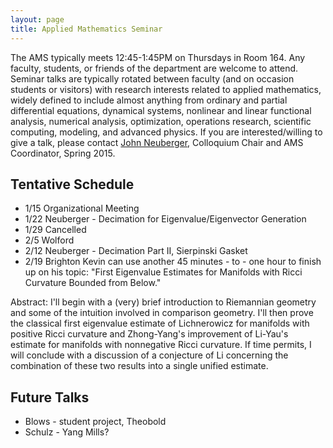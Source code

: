```yaml
---
layout: page
title: Applied Mathematics Seminar
---
```

The AMS typically meets 12:45-1:45PM on Thursdays in Room 164.  Any faculty, students, or friends of the department are welcome to attend. Seminar talks are typically rotated between faculty (and on occasion students or visitors) with research interests related to applied mathematics, widely defined to include almost anything from ordinary and partial differential equations, dynamical systems, nonlinear and linear functional analysis, numerical analysis, optimization, operations research, scientific computing, modeling, and advanced physics. If you are interested/willing to give a talk, please contact [John Neuberger](mailto:John.Neuberger@nau.edu), Colloquium Chair and AMS Coordinator, Spring 2015.

## Tentative Schedule ##

- 1/15 Organizational Meeting
- 1/22 Neuberger - Decimation for Eigenvalue/Eigenvector Generation
- 1/29 Cancelled
- 2/5 Wolford
- 2/12 Neuberger - Decimation Part II, Sierpinski Gasket
- 2/19 Brighton
Kevin can use another 45 minutes - to - one hour to finish up on his topic:
   "First Eigenvalue Estimates for Manifolds with Ricci Curvature Bounded from Below."

Abstract:  I'll begin with a (very) brief introduction to Riemannian geometry and some of the intuition involved in comparison geometry.  I'll then prove the classical first eigenvalue estimate of Lichnerowicz for manifolds with positive Ricci curvature and Zhong-Yang's improvement of Li-Yau's estimate for manifolds with nonnegative Ricci curvature.  If time permits, I will conclude with a discussion of a conjecture of Li concerning the combination of these two results into a single unified estimate.

## Future Talks ##

- Blows - student project, Theobold
- Schulz - Yang Mills?  
